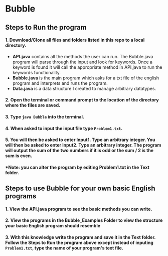 # Bubble
## Steps to Run the program
#### 1. Download/Clone all files and folders listed in this repo to a local directory.<br />
  * __API.java__ contains all the methods the user can run.  The Bubble.java program will parse through the input and look for keywords.  Once a keyword is found it will call the appropriate method in API.java to run the keywords functionality.<br />
  * __Bubble.java__ is the main program which asks for a txt file of the english program and interprets and runs the program.<br />
  * __Data.java__ is a data structure I created to manage arbitrary datatypes.<br />
#### 2. Open the terminal or command prompt to the location of the directory where the files are saved. <br />
#### 3. Type `java Bubble` into the terminal. 
#### 4. When asked to input the input file type `Problem1.txt`.  
#### 5. You will then be asked to enter Input1.  Type an arbitrary integer.  You will then be asked to enter Input2.  Type an arbitrary integer.  The program will output the sum of the two numbers if it is odd or the sum / 2 is the sum is even. 
#### *Note: you can alter the program by editing Problem1.txt in the Text folder.
## Steps to use Bubble for your own basic English programs
#### 1. View the API.java program to see the basic methods you can write.
#### 2. View the programs in the Bubble_Examples Folder to view the structure your basic English program should resemble
#### 3. With this knowledge write the program and save it in the Text folder.  Follow the Steps to Run the program above except instead of inputing `Problem1.txt`, type the name of your program's text file.
